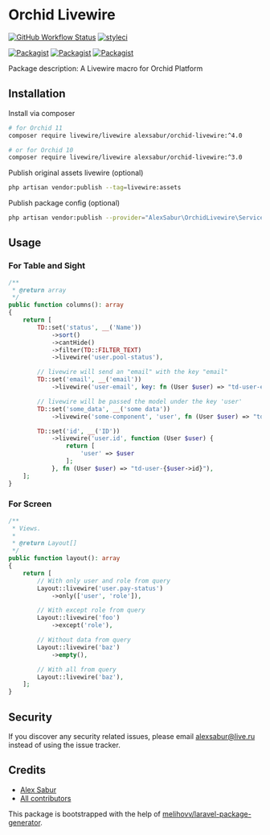 # Orchid Livewire

[![GitHub Workflow Status](https://github.com/AlexSabur/orchid-livewire/workflows/Run%20tests/badge.svg)](https://github.com/AlexSabur/orchid-livewire/actions)
[![styleci](https://styleci.io/repos/273482753/shield)](https://styleci.io/repos/273482753)

[![Packagist](https://img.shields.io/packagist/v/alexsabur/orchid-livewire.svg)](https://packagist.org/packages/alexsabur/orchid-livewire)
[![Packagist](https://poser.pugx.org/alexsabur/orchid-livewire/d/total.svg)](https://packagist.org/packages/alexsabur/orchid-livewire)
[![Packagist](https://img.shields.io/packagist/l/alexsabur/orchid-livewire.svg)](https://packagist.org/packages/alexsabur/orchid-livewire)

Package description: A Livewire macro for Orchid Platform

## Installation

Install via composer
```bash
# for Orchid 11
composer require livewire/livewire alexsabur/orchid-livewire:^4.0

# or for Orchid 10
composer require livewire/livewire alexsabur/orchid-livewire:^3.0
```

Publish original assets livewire (optional)
```bash
php artisan vendor:publish --tag=livewire:assets
```

Publish package config (optional)

```bash
php artisan vendor:publish --provider="AlexSabur\OrchidLivewire\ServiceProvider"
```

## Usage

### For Table and Sight

```php
/**
 * @return array
 */
public function columns(): array
{
    return [
        TD::set('status', __('Name'))
            ->sort()
            ->cantHide()
            ->filter(TD::FILTER_TEXT)
            ->livewire('user.pool-status'),

        // livewire will send an "email" with the key "email"
        TD::set('email', __('email'))
            ->livewire('user-email', key: fn (User $user) => "td-user-email-{$user->id}"),

        // livewire will be passed the model under the key 'user'
        TD::set('some_data', __('some data'))
            ->livewire('some-component', 'user', fn (User $user) => "td-some-data-{$user->id}"),

        TD::set('id', __('ID'))
            ->livewire('user.id', function (User $user) {
                return [
                    'user' => $user
                ];
            }, fn (User $user) => "td-user-{$user->id}"),
    ];
}
```

### For Screen

```php
/**
 * Views.
 *
 * @return Layout[]
 */
public function layout(): array
{
    return [
        // With only user and role from query
        Layout::livewire('user.pay-status')
            ->only(['user', 'role']),

        // With except role from query
        Layout::livewire('foo')
            ->except('role'),

        // Without data from query
        Layout::livewire('baz')
            ->empty(),

        // With all from query
        Layout::livewire('baz'),
    ];
}
```

## Security

If you discover any security related issues, please email alexsabur@live.ru
instead of using the issue tracker.

## Credits

- [Alex Sabur](https://github.com/AlexSabur/orchid-livewire)
- [All contributors](https://github.com/AlexSabur/orchid-livewire/graphs/contributors)

This package is bootstrapped with the help of
[melihovv/laravel-package-generator](https://github.com/melihovv/laravel-package-generator).
